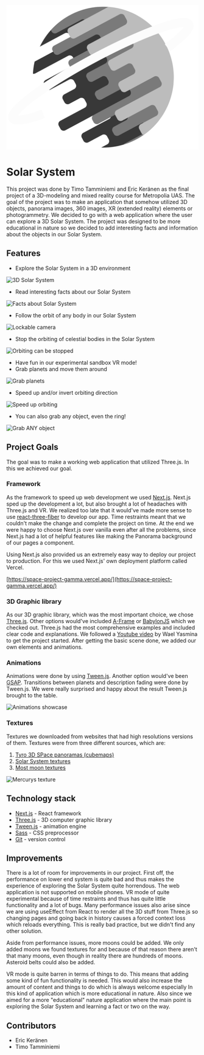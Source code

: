 ![Logo of Solar System](./public/logo.svg)

# Solar System

This project was done by Timo Tamminiemi and Eric Keränen as the final project of a 3D-modeling and mixed reality
course for Metropolia UAS. The goal of the project was to make an application that somehow utilized 3D objects, panorama
images, 360 images, XR (extended reality) elements or photogrammetry. We decided to go with a web application where the
user can explore a 3D Solar System. The project was designed to be more educational in nature so we decided to add
interesting facts and information about the objects in our Solar System.

## Features

- Explore the Solar System in a 3D environment

![3D Solar System](https://i.gyazo.com/f8d561d54326d2174615819ae97661a8.gif)

- Read interesting facts about our Solar System

![Facts about Solar System](https://i.gyazo.com/ccd59105d3ca829434cb7d523e33b155.gif)

- Follow the orbit of any body in our Solar System

![Lockable camera](https://i.gyazo.com/ee059460a9a9e3f64989a7aa27cf9be1.gif)

- Stop the orbiting of celestial bodies in the Solar System

![Orbiting can be stopped](https://i.gyazo.com/e687d1e6ce5ab700a5029592ad24411e.gif)

- Have fun in our experimental sandbox VR mode!
- Grab planets and move them around

![Grab planets](https://i.gyazo.com/3696738bea692c51e43f24b0b126875e.gif)

- Speed up and/or invert orbiting direction

![Speed up orbiting](https://i.gyazo.com/464324154a5ff5e75d38861013c3160f.gif)

- You can also grab any object, even the ring!

![Grab ANY object](https://i.gyazo.com/cc89b4d55b3942dfc87b5fa7e62e68cb.gif)

## Project Goals

The goal was to make a working web application that utilized Three.js. In this we achieved our goal.

### Framework

As the framework to speed up web development we used [Next.js](https://nextjs.org/). Next.js sped up the development a
lot, but also brought a lot of headaches with Three.js and VR. We realized too late that it would've made more sense to
use [react-three-fiber](https://github.com/pmndrs/react-three-fiber) to develop our app. Time restraints meant that we
couldn't make the change and complete the project on time. At the end we were happy to choose Next.js over vanilla even
after all the problems, since Next.js had a lot of helpful features like making the Panorama background of our pages a
component.

Using Next.js also provided us an extremely easy way to deploy our project to production. For this we used Next.js' own
deployment platform called Vercel.

[https://space-project-gamma.vercel.app/](https://space-project-gamma.vercel.app/)

### 3D Graphic library

As our 3D graphic library, which was the most important choice, we chose [Three.js](https://threejs.org/). Other options
would've included [A-Frame](https://aframe.io/) or [BabylonJS](https://www.babylonjs.com/) which we checked out.
Three.js had the most comprehensive examples and included clear code and explanations. We followed a 
[Youtube video](https://www.youtube.com/watch?v=XXzqSAt3UIw) by Wael Yasmina to get the project started. After getting
the basic scene done, we added our own elements and animations.

### Animations

Animations were done by using [Tween.js](https://github.com/tweenjs/tween.js/). Another option would've been 
[GSAP](https://greensock.com/gsap/). Transitions between planets and description fading were done by Tween.js. We were
really surprised and happy about the result Tween.js brought to the table.

![Animations showcase](https://i.gyazo.com/fd4433656223872bb1e23646e1076881.gif)

### Textures

Textures we downloaded from websites that had high resolutions versions of them. Textures were from three different 
sources, which are:

1. [Tyro 3D SPace panoramas (cubemaps)](https://tools.wwwtyro.net/space-3d/index.html)
2. [Solar System textures](https://www.solarsystemscope.com/textures/)
3. [Most moon textures](https://www.celestiamotherlode.net/)

![Mercurys texture](https://i.gyazo.com/78cc6d6352dcd63865b2a8e32b45a0a5.gif)

## Technology stack

- [Next.js](https://nextjs.org/) - React framework
- [Three.js](https://threejs.org/) - 3D computer graphic library
- [Tween.js](https://github.com/tweenjs/tween.js/) - animation engine 
- [Sass](https://sass-lang.com/) - CSS preprocessor
- [Git](https://git-scm.com/) - version control

## Improvements

There is a lot of room for improvements in our project. First off, the performance on lower end system is quite bad and
thus makes the experience of exploring the Solar System quite horrendous. The web application is not supported on mobile
phones. VR mode of quite experimental because of time restraints and thus has quite little functionality and a lot of
bugs. Many performance issues also arise since we are using useEffect from React to render all the 3D stuff from Three.js
so changing pages and going back in history causes a forced context loss which reloads everything. This is really bad
practice, but we didn't find any other solution. 

Aside from performance issues, more moons could be added. We only added moons we found textures for and because of that
reason there aren't that many moons, even though in reality there are hundreds of moons. Asteroid belts could also be
added.

VR mode is quite barren in terms of things to do. This means that adding some kind of fun functionality is needed. This
would also increase the amount of content and things to do which is always welcome especially In this kind of application
which is more educational in nature. Also since we aimed for a more "educational" nature application where the main
point is exploring the Solar System and learning a fact or two on the way.

## Contributors

- Eric Keränen
- Timo Tamminiemi
